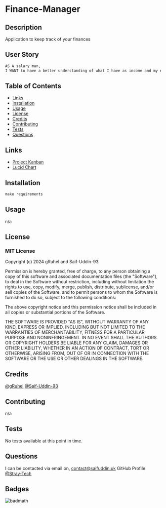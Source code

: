 # Finance-Manager

## Description

Application to keep track of your finances

<!-- [Link to deployed web page.](n/a) -->

## User Story

```md
AS A salary man,
I WANT to have a better understanding of what I have as income and my expenses
```

## Table of Contents

- [Links](#Links)
- [Installation](#Installation)
- [Usage](#Usage)
- [License](#License)
- [Credits](#Credits)
- [Contributing](#Contributing)
- [Tests](#Tests)
- [Questions](#Questions)


## Links

- [Project Kanban](https://github.com/orgs/Stray-Tech/projects/1/views/1)
- [Lucid Chart](https://lucid.app/lucidchart/6f0988f9-e6c3-46be-9adb-78d16b22230e/edit?viewport_loc=-139%2C-319%2C2219%2C1295%2C0_0&invitationId=inv_ad9baba7-dbb3-49c2-a529-0e54825cb00b)

## Installation

```md
make requirements
```

## Usage

n/a

## License
### MIT License
Copyright (c) 2024 gRuhel and Saif-Uddin-93

Permission is hereby granted, free of charge, to any person obtaining a copy of this software and associated documentation files (the "Software"), to deal in the Software without restriction, including without limitation the rights to use, copy, modify, merge, publish, distribute, sublicense, and/or sell copies of the Software, and to permit persons to whom the Software is furnished to do so, subject to the following conditions:

The above copyright notice and this permission notice shall be included in all copies or substantial portions of the Software.

THE SOFTWARE IS PROVIDED "AS IS", WITHOUT WARRANTY OF ANY KIND, EXPRESS OR IMPLIED, INCLUDING BUT NOT LIMITED TO THE WARRANTIES OF MERCHANTABILITY, FITNESS FOR A PARTICULAR PURPOSE AND NONINFRINGEMENT. IN NO EVENT SHALL THE AUTHORS OR COPYRIGHT HOLDERS BE LIABLE FOR ANY CLAIM, DAMAGES OR OTHER LIABILITY, WHETHER IN AN ACTION OF CONTRACT, TORT OR OTHERWISE, ARISING FROM, OUT OF OR IN CONNECTION WITH THE SOFTWARE OR THE USE OR OTHER DEALINGS IN THE SOFTWARE.

## Credits

[@gRuhel](https://github.com/gRuhel)
[@Saif-Uddin-93](https://github.com/Saif-Uddin-93)

## Contributing

n/a

## Tests

No tests available at this point in time.

## Questions
I can be contacted via email on, contact@saifuddin.uk
GitHub Profile: [@Stray-Tech](https://github.com/Stray-Tech)

## Badges

![badmath](https://img.shields.io/badge/Python-blue)
